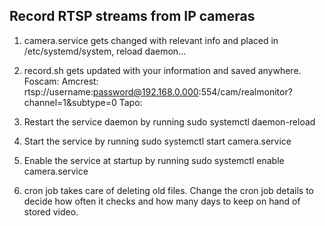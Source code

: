 Record RTSP streams from IP cameras
--------------------------------------------

1. camera.service gets changed with relevant info and placed in /etc/systemd/system, reload daemon...

2. record.sh gets updated with your information and saved anywhere.
   Foscam: 
   Amcrest: rtsp://username:password@192.168.0.000:554/cam/realmonitor?channel=1&subtype=0
   Tapo:

4. Restart the service daemon by running sudo systemctl daemon-reload

5. Start the service by running sudo systemctl start camera.service

6. Enable the service at startup by running sudo systemctl enable camera.service

7. cron job takes care of deleting old files. Change the cron job details to decide how often it checks and how many days to keep on hand of stored video.
